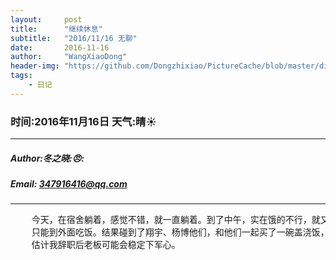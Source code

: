 ```yaml
---
layout:     post
title:      "继续休息"
subtitle:   "2016/11/16 无聊"
date:       2016-11-16
author:     "WangXiaoDong"
header-img: "https://github.com/Dongzhixiao/PictureCache/blob/master/diaryPic/20161116.jpg?raw=true"
tags:
    - 日记
---
```


### 时间:2016年11月16日 天气:晴:sunny:
-----
#####   Author:冬之晓::angry::
#####   Email: 347916416@qq.com
----------

<pre>
    今天，在宿舍躺着，感觉不错，就一直躺着。到了中午，实在饿的不行，就又泡了一袋面。最后到了晚上，发现宿舍没面了，
    只能到外面吃饭。结果碰到了翔宇、杨博他们，和他们一起买了一碗盖浇饭，带回宿舍吃，他们最近也是比较清闲，
    估计我辞职后老板可能会稳定下军心。
</pre>